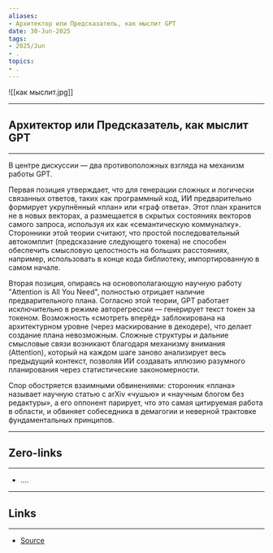 ```yaml
---
aliases: 
- Архитектор или Предсказатель, как мыслит GPT 
date: 30-Jun-2025
tags:
- 2025/Jun
- .
topics:
- .
---
```

![[как мыслит.jpg]]

-----
##  Архитектор или Предсказатель, как мыслит GPT 
-----
В центре дискуссии — два противоположных взгляда на механизм работы GPT.

Первая позиция утверждает, что для генерации сложных и логически связанных ответов, таких как программный код, ИИ предварительно формирует укрупнённый «план» или «граф ответа». Этот план хранится не в новых векторах, а размещается в скрытых состояниях векторов самого запроса, используя их как «семантическую коммуналку». Сторонники этой теории считают, что простой последовательный автокомплит (предсказание следующего токена) не способен обеспечить смысловую целостность на больших расстояниях, например, использовать в конце кода библиотеку, импортированную в самом начале.

Вторая позиция, опираясь на основополагающую научную работу "Attention is All You Need", полностью отрицает наличие предварительного плана. Согласно этой теории, GPT работает исключительно в режиме авторегрессии — генерирует текст токен за токеном. Возможность «смотреть вперёд» заблокирована на архитектурном уровне (через маскирование в декодере), что делает создание плана невозможным. Сложные структуры и дальние смысловые связи возникают благодаря механизму внимания (Attention), который на каждом шаге заново анализирует весь предыдущий контекст, позволяя ИИ создавать иллюзию разумного планирования через статистические закономерности.

Спор обостряется взаимными обвинениями: сторонник «плана» называет научную статью с arXiv «чушью» и «научным блогом без редактуры», а его оппонент парирует, что это самая цитируемая работа в области, и обвиняет собеседника в демагогии и неверной трактовке фундаментальных принципов.

---
## Zero-links
---
- ....

---
## Links
---
- [Source](https://t.me/turboproject/1737)